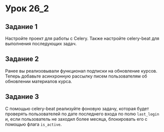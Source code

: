 # Урок 26_2


## Задание 1

Настройте проект для работы с Celery. Также настройте celery-beat для выполнения последующих задач.

## Задание 2

Ранее вы реализовывали функционал подписки на обновление курсов. Теперь добавьте асинхронную рассылку писем
пользователям об обновлении материалов курса.

## Задание 3

С помощью celery-beat реализуйте фоновую задачу, которая будет проверять пользователей по дате последнего входа по полю
`last_login` и, если пользователь не заходил более месяца, блокировать его с помощью флага `is_active`.
